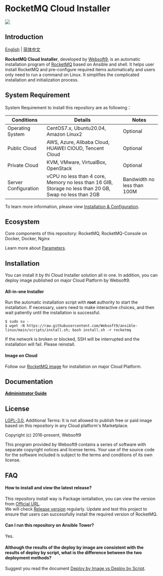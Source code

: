 # RocketMQ Cloud Installer

![](https://libs.websoft9.com/common/websott9-cloud-installer.png) 

## Introduction

[English](/README.md) | [简体中文](/README-zh.md)  

**RocketMQ Cloud Installer**, developed by [Websoft9](https://www.websoft9.com), is an automatic installation program of [RocketMQ](http://rocketmq.apache.org/) based on Ansible and shell. It helps user install RocketMQ and pre-configure required items automatically and users only need to run a command on Linux. It simplifies the complicated installation and initialization process.  

## System Requirement

System Requirement to install this repository are as following：

| Conditions       | Details                               | Notes                |
| ------------------- | --------------------------------| -------------------- |
| Operating System   | CentOS7.x, Ubuntu20.04, Amazon Linux2 | Optional                 |
| Public Cloud     | AWS, Azure, Alibaba Cloud, HUAWEI ClOUD, Tencent Cloud    | Optional                 |
| Private Cloud     | KVM, VMware, VirtualBox, OpenStack    | Optional                 |
| Server Configuration | vCPU no less than 4 core, Memory no less than 16 GIB, Storage no less than 20 GB, Swap no less than 2GB |Bandwidth no less than 100M|

To learn more information, please view [Installation & Configuration](http://rocketmq.apache.org/docs/quick-start/).

## Ecosystem

Core components of this repository: RocketMQ, RocketMQ-Console on Docker, Docker, Nginx

Learn more about [Parameters](/docs/stack-components.md).

## Installation

You can install it by thi Cloud Installer solution all in one. In addition, you can deploy image published on major Cloud Platform by Websoft9.

#### All-in-one Installer

Run the automatic installation script with **root** authority to start the installation. If necessary, users need to make interactive choices, and then wait patiently until the installation is successful.

```
$ sudo su -
$ wget -N https://raw.githubusercontent.com/Websoft9/ansible-linux/main/scripts/install.sh; bash install.sh -r rocketmq
```

If the network is broken or blocked, SSH will be interrupted and the installation will fail. Please reinstall.

#### Image on Cloud 

Follow our [RocketMQ image](https://apps.websoft9.com/rocketmq) for installation on major Cloud Platform.

## Documentation

**[Administrator Guide](https://support.websoft9.com/docs/rocketmq)** 

## License

[LGPL-3.0](/License.md), Additional Terms: It is not allowed to publish free or paid image based on this repository in any Cloud platform's Marketplace.

Copyright (c) 2016-present, Websoft9

This program provided by Websoft9 contains a series of software with separate copyright notices and license terms. Your use of the source code for the software included is subject to the terms and conditions of its own license.

## FAQ

#### How to install and view the latest release?

This repository install way is Package isntallation, you can  view the version from [Official URL](http://rocketmq.apache.org/dowloading/releases/).  
We will check [Release version](https://github.com/Websoft9/ansible-rocketmq/releases) regularly. Update and test this project to ensure that users can successfully install the required version of RocketMQ.

#### Can I run this repository on Ansible Tower? 

Yes.

#### Although the results of the deploy by image are consistent with the results of deploy by script, what is the difference between the two deployment methods?

Suggest you read the document [Deploy by Image vs Deploy by Script](https://support.websoft9.com/docs/faq/bz-product.html#deployment-comparison).

